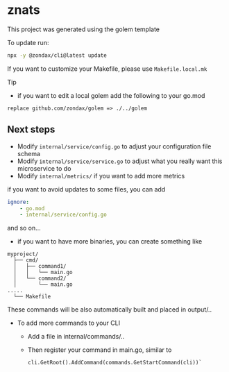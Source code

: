 # znats

This project was generated using the golem template

To update run:

```sh
npx -y @zondax/cli@latest update
```

If you want to customize your Makefile, please use `Makefile.local.mk`

Tip
- if you want to edit a local golem add the following to your go.mod
```text
replace github.com/zondax/golem => ./../golem
```

## Next steps

- Modify `internal/service/config.go` to adjust your configuration file schema
- Modify `internal/service/service.go` to adjust what you really want this microservice to do
- Modify `internal/metrics/` if you want to add more metrics

if you want to avoid updates to some files, you can add

```yaml
ignore:
    - go.mod
    - internal/service/config.go
```

and so on...

- if you want to have more binaries, you can create something like

```
myproject/
  ├── cmd/
  │   ├── command1/
  │   │   └── main.go
  │   └── command2/
  │       └── main.go
.....
  └── Makefile
```

These commands will be also automatically built and placed in output/..

- To add more commands to your CLI
  - Add a file in internal/commands/..
  - Then register your command in main.go, similar to 

    ```golang
    cli.GetRoot().AddCommand(commands.GetStartCommand(cli))`
    ```
